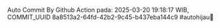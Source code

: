 Auto Commit By Github Action pada: 2025-03-20 19:18:17 WIB, COMMIT_UUID 8a8513a2-64fd-42b2-9c45-b437eba144c9 #autohijau🗿
